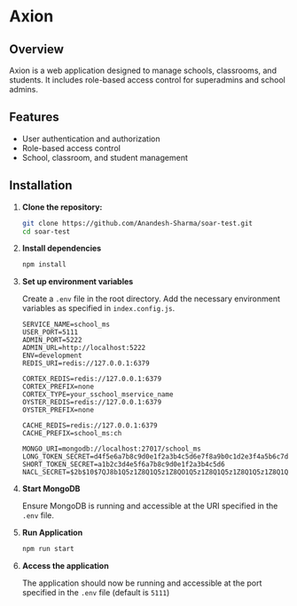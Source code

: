 # Axion

## Overview
Axion is a web application designed to manage schools, classrooms, and students. It includes role-based access control for superadmins and school admins.

## Features
- User authentication and authorization
- Role-based access control
- School, classroom, and student management

## Installation

1. **Clone the repository:**
    
   ```sh
   git clone https://github.com/Anandesh-Sharma/soar-test.git
   cd soar-test
   ```

2. **Install dependencies**
    
    ```sh
    npm install
    ```

3. **Set up environment variables**

    Create a `.env` file in the root directory.
    Add the necessary environment variables as specified in `index.config.js`.
    
    ```
    SERVICE_NAME=school_ms
    USER_PORT=5111
    ADMIN_PORT=5222
    ADMIN_URL=http://localhost:5222
    ENV=development
    REDIS_URI=redis://127.0.0.1:6379
    
    CORTEX_REDIS=redis://127.0.0.1:6379
    CORTEX_PREFIX=none
    CORTEX_TYPE=your_sschool_mservice_name
    OYSTER_REDIS=redis://127.0.0.1:6379
    OYSTER_PREFIX=none
    
    CACHE_REDIS=redis://127.0.0.1:6379
    CACHE_PREFIX=school_ms:ch
    
    MONGO_URI=mongodb://localhost:27017/school_ms
    LONG_TOKEN_SECRET=d4f5e6a7b8c9d0e1f2a3b4c5d6e7f8a9b0c1d2e3f4a5b6c7d8e9f0a1b2c3d4e5
    SHORT_TOKEN_SECRET=a1b2c3d4e5f6a7b8c9d0e1f2a3b4c5d6
    NACL_SECRET=$2b$10$7QJ8b1Q5z1Z8Q1Q5z1Z8QO1Q5z1Z8Q1Q5z1Z8Q1Q5z1Z8Q1Q5z1Z8Q
    ```
    
4. **Start MongoDB** 

    Ensure MongoDB is running and accessible at the URI specified in the `.env` file.


5. **Run Application**
    ```sh
    npm run start
    ```

6. **Access the application**

    The application should now be running and accessible at the port specified in the `.env` file (default is `5111`)
    